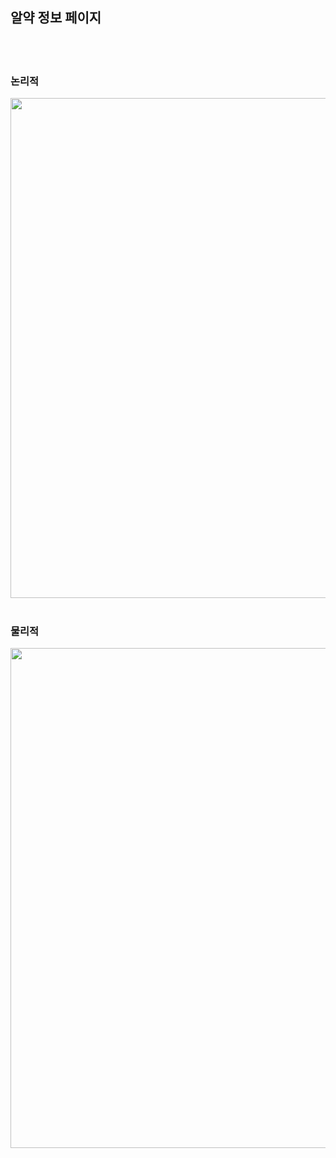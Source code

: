 <h2>알약 정보 페이지</h2>
<br><br>

<div>
  <h3>논리적</h3>
  <img src='https://github.com/Plan00/team2_v2sbm3c/assets/123847576/53aad42b-889b-4d93-887e-1e4ed201fbe0' width="800px">
  <br><br>
  <h3>물리적</h3>
  <img src='https://github.com/Plan00/team2_v2sbm3c/assets/123847576/77209c3f-9db7-427d-a3a5-d9b262145baf' width="800px">
</div>
